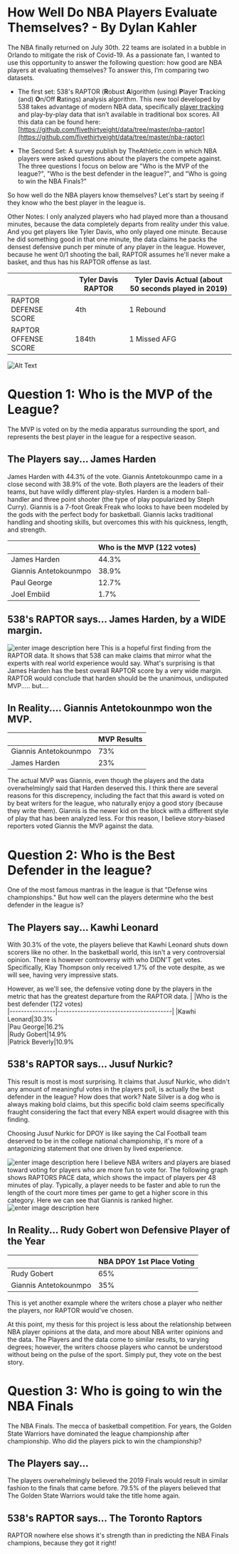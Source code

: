 ﻿# How Well Do NBA Players Evaluate Themselves? - By Dylan Kahler
The NBA finally returned on July 30th. 22 teams are isolated in a bubble in Orlando to mitigate the risk of Covid-19. As a passionate fan, I wanted to use this opportunity to answer the following question: how good are NBA players at evaluating themselves? To answer this, I’m comparing two datasets. 
 
 - The first set: 538's RAPTOR (**R**obust **A**lgorithm (using) **P**layer **T**racking (and) **O**n/Off **R**atings) analysis algorithm. This new tool developed by 538 takes advantage of modern NBA data, specifically [player tracking](https://stats.nba.com/players/speed-distance/?Season=2018-19&SeasonType=Regular%20Season) and play-by-play data that isn’t available in traditional box scores. All this data can be found here: [https://github.com/fivethirtyeight/data/tree/master/nba-raptor](https://github.com/fivethirtyeight/data/tree/master/nba-raptor)
 
 - The Second Set: A survey publish by TheAthletic.com in which NBA players were asked questions about the players the compete against. The three questions I focus on below are "Who is the MVP of the league?", "Who is the best defender in the league?", and "Who is going to win the NBA Finals?"

So how well do the NBA players know themselves? Let's start by seeing if they know who the best player in the league is.

Other Notes: I only analyzed players who had played more than a thousand minutes, because the data completely departs from reality under this value. And you get players like Tyler Davis, who only played one minute. Because he did something good in that one minute, the data claims he packs the densest defensive punch per minute of any player in the league. However, because he went 0/1 shooting the ball, RAPTOR assumes he'll never make a basket, and thus has his RAPTOR offense as last.

|                |Tyler Davis RAPTOR                  |Tyler Davis  Actual   (about 50 seconds played in 2019)                      |
|----------------|-------------------------------|-----------------------------|
|RAPTOR DEFENSE SCORE|4th           |1 Rebound         |
|RAPTOR OFFENSE SCORE      |184th         |1 Missed AFG

![Alt Text](https://drive.google.com/file/d/1rKiOHhNBFNLgDm9DfQVGkoad1rXAsF1N/view?usp=sharing)
# Question 1: Who is the MVP of the League?
The MVP is voted on by the media apparatus surrounding the sport, and represents the best player in the league for a respective season.

## The Players say... James Harden

James Harden with 44.3% of the vote. Giannis Antetokounmpo came in a close second with 38.9% of the vote. Both players are the leaders of their teams, but have wildly different play-styles. Harden is a modern ball-handler and three point shooter (the type of play popularized by Steph Curry). Giannis is a 7-foot Greak Freak who looks to have been modeled by the gods with the perfect body for basketball. Giannis lacks traditional handling and shooting skills, but overcomes this with his quickness, length, and strength. 

|                |Who is the MVP (122 votes)   
|----------------|----------------------------------------|
|James Harden|44.3%    
|Giannis Antetokounmpo|38.9%       
|Paul George|12.7%    
|Joel Embiid|1.7%       

## 538's RAPTOR says... James Harden, by a WIDE margin.
![enter image description here](https://docs.google.com/spreadsheets/d/e/2PACX-1vQN629YtX07W4F0cMeIjif4kY4qje4kYsspi2qwAAnY4rW3O_8lgaszKGXMyYRlmAoscHxbpNTwNOpQ/pubchart?oid=723344351&format=image)
This is a hopeful first finding from the RAPTOR data. It shows that 538 can make claims that mirror what the experts with real world experience would say. What's surprising is that James Harden has the best overall RAPTOR score by a very wide margin. RAPTOR would conclude that harden should be the unanimous, undisputed MVP..... but....



## In Reality.... Giannis Antetokounmpo won the MVP.

|                |MVP Results   
|----------------|----------------------------------------|
|Giannis Antetokounmpo|73%    
|James Harden|23%       

The actual MVP was Giannis, even though the players and the data overwhelmingly said that Harden deserved this. I think there are several reasons for this discrepency, including the fact that this award is voted on by beat writers for the league, who naturally enjoy a good story (because they write them). Giannis is the newer kid on the block with a different style of play that has been analyzed less. For this reason, I believe story-biased reporters voted Giannis the MVP against the data.

# Question 2: Who is the Best Defender in the league?
One of the most famous mantras in the league is that "Defense wins championships." But how well can the players determine who the best defender in the league is?

## The Players say... Kawhi Leonard
With 30.3% of the vote, the players believe that Kawhi Leonard shuts down scorers like no other. In the basketball world, this isn't a very controversial opinion. There is however controversy with who DIDN'T get votes. Specifically, Klay Thompson only received 1.7% of the vote despite, as we will see, having very impressive stats.

However, as we'll see, the defensive voting done by the players in the metric that has the greatest departure from the RAPTOR data.
|                |Who is the best defender (122 votes)   
|----------------|----------------------------------------|
|Kawhi Leonard|30.3%    
|Pau George|16.2%       
|Rudy Gobert|14.9%    
|Patrick Beverly|10.9%       

## 538's RAPTOR says... Jusuf Nurkic?

This result is most is most surprising. It claims that Jusuf Nurkic, who didn't any amount of meaningful votes in the players poll, is actually the best defender in the league? How does that work? Nate Silver is a dog who is always making bold claims, but this specific bold claim seems specifically fraught considering the fact that every NBA expert would disagree with this finding.

Choosing Jusuf Nurkic for DPOY is like saying the Cal Football team deserved to be in the college national championship, it's more of a antagonizing statement that one driven by lived experience.


![enter image description here](https://docs.google.com/spreadsheets/d/e/2PACX-1vQN629YtX07W4F0cMeIjif4kY4qje4kYsspi2qwAAnY4rW3O_8lgaszKGXMyYRlmAoscHxbpNTwNOpQ/pubchart?oid=1123725965&format=image)
I believe NBA writers and players are biased toward voting for players who are more fun to vote for. The following graph shows RAPTORS PACE data, which shows the impact of players per 48 minutes of play. Typically, a player needs to be faster and able to run the length of the court more times per game to get a higher score in this category. Here we can see that Giannis is ranked higher. 
![enter image description here](https://docs.google.com/spreadsheets/d/e/2PACX-1vQN629YtX07W4F0cMeIjif4kY4qje4kYsspi2qwAAnY4rW3O_8lgaszKGXMyYRlmAoscHxbpNTwNOpQ/pubchart?oid=1827976829&format=image)


## In Reality... Rudy Gobert won Defensive Player of the Year

|                |NBA DPOY 1st Place Voting   
|----------------|----------------------------------------|
|Rudy Gobert|65%    
|Giannis Antetokounmpo|35%       

This is yet another example where the writers chose a player who neither the players, nor RAPTOR would've chosen.

At this point, my thesis for this project is less about the relationship between NBA player opinions at the data, and more about NBA writer opinions and the data. The Players and the data come to similar results, to varying degrees; however, the writers choose players who cannot be understood without being on the pulse of the sport. Simply put, they vote on the best story.

# Question 3: Who is going to win the NBA Finals

The NBA Finals. The mecca of basketball competition. For years, the Golden State Warriors have dominated the league championship after championship. Who did the players pick to win the championship?
## The Players say... 
The players overwhelmingly believed the 2019 Finals would result in similar fashion to the finals that came before. 79.5% of the players believed that The Golden State Warriors would take the title home again.

## 538's RAPTOR says... The Toronto Raptors 

RAPTOR nowhere else shows it's strength than in predicting the NBA Finals champions, because they got it right!




